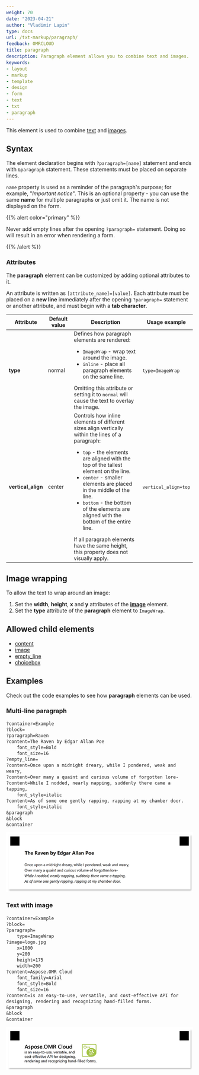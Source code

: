 ```yaml
---
weight: 70
date: "2023-04-21"
author: "Vladimir Lapin"
type: docs
url: /txt-markup/paragraph/
feedback: OMRCLOUD
title: paragraph
description: Paragraph element allows you to combine text and images.
keywords:
- layout
- markup
- template
- design
- form
- text
- txt
- paragraph
---
```


This element is used to combine [text](/omr/txt-markup/content/) and [images](/omr/txt-markup/image/).

## Syntax

The element declaration begins with `?paragraph=[name]` statement and ends with `&paragraph` statement. These statements must be placed on separate lines.

`name` property is used as a reminder of the paragraph's purpose; for example, "_Important notice_". This is an optional property - you can use the same **name** for multiple paragraphs or just omit it. The name is not displayed on the form.

{{% alert color="primary" %}} 

Never add empty lines after the opening `?paragraph=` statement. Doing so will result in an error when rendering a form.

{{% /alert %}}

### Attributes

The **paragraph** element can be customized by adding optional attributes to it.

An attribute is written as `[attribute_name]=[value]`. Each attribute must be placed on a **new line** immediately after the opening `?paragraph=` statement or another attribute, and must begin with a **tab character**.

Attribute | Default value | Description | Usage example
--------- | ------------- | ----------- | -------------
**type** | normal | Defines how paragraph elements are rendered:<ul><li>`ImageWrap` - wrap text around the image.</li><li>`inline` - place all paragraph elements on the same line.</li></ul>Omitting this attribute or setting it to `normal` will cause the text to overlay the image. | `type=ImageWrap`
**vertical_align** | center | Controls how inline elements of different sizes align vertically within the lines of a paragraph:<ul><li>`top` - the elements are aligned with the top of the tallest element on the line.</li><li>`center` - smaller elements are placed in the middle of the line.</li><li>`bottom` - the bottom of the elements are aligned with the bottom of the entire line.</li></ul>If all paragraph elements have the same height, this property does not visually apply. | `vertical_align=top`

## Image wrapping

To allow the text to wrap around an image:

1. Set the **width**, **height**, **x** and **y** attributes of the [**image**](/omr/txt-markup/image/) element.
2. Set the **type** attribute of the **paragraph** element to `ImageWrap`.

## Allowed child elements

- [content](/omr/txt-markup/content/)
- [image](/omr/txt-markup/image/)
- [empty_line](/omr/txt-markup/empty_line/)
- [choicebox](/omr/txt-markup/choicebox/)

## **Examples**

Check out the code examples to see how **paragraph** elements can be used.

### Multi-line paragraph

```
?container=Example
?block=
?paragraph=Raven
?content=The Raven by Edgar Allan Poe
	font_style=Bold
	font_size=16
?empty_line=
?content=Once upon a midnight dreary, while I pondered, weak and weary,
?content=Over many a quaint and curious volume of forgotten lore-
?content=While I nodded, nearly napping, suddenly there came a tapping,
	font_style=italic
?content=As of some one gently rapping, rapping at my chamber door.
	font_style=italic
&paragraph
&block
&container
```

![Multi-line paragraph](paragraph-multiline.png)

### Text with image

```
?container=Example
?block=
?paragraph=
	type=ImageWrap
?image=logo.jpg
	x=1000
	y=200
	height=175
	width=200
?content=Aspose.OMR Cloud
	font_family=Arial
	font_style=Bold
	font_size=16
?content=is an easy-to-use, versatile, and cost-effective API for designing, rendering and recognizing hand-filled forms.
&paragraph
&block
&container
```

![Text with image](paragraph-image.png)
